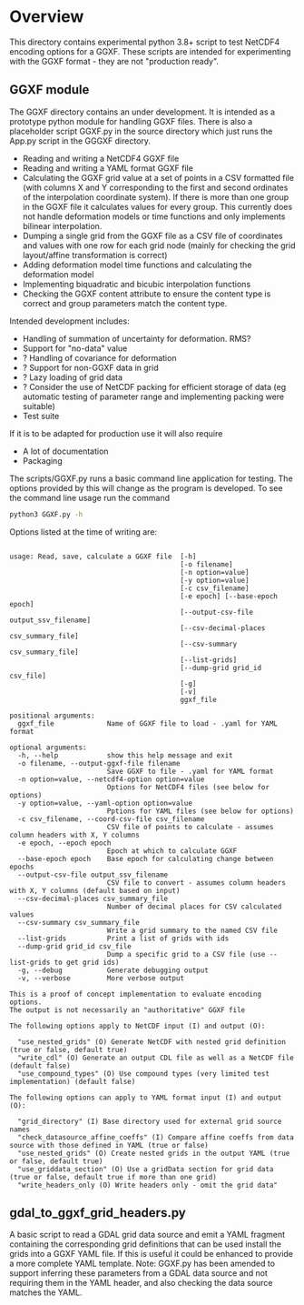 # Overview

This directory contains experimental python 3.8+ script to test NetCDF4 encoding options for a GGXF.
These scripts are intended for experimenting with the GGXF format - they are not "production ready".  

## GGXF module

The GGXF directory contains an under development.  It is intended as a prototype python module for handling GGXF files.  There is also a placeholder script GGXF.py in the source directory which just runs the App.py script in the GGGXF directory.

* Reading and writing a NetCDF4 GGXF file
* Reading and writing a YAML format GGXF file
* Calculating the GGXF grid value at a set of points in a CSV formatted file (with columns X and Y corresponding to the first and second ordinates of the interpolation coordinate system).  If there is more than one group in the GGXF file it calculates values for every group.  This currently does not handle deformation models or time functions and only implements bilinear interpolation.
* Dumping a single grid from the GGXF file as a CSV file of coordinates and values with one row for each grid node (mainly for checking the grid layout/affine transformation is correct)
* Adding deformation model time functions and calculating the deformation model
* Implementing biquadratic and bicubic interpolation functions
* Checking the GGXF content attribute to ensure the content type is correct and group parameters match the content type.

Intended development includes:

* Handling of summation of uncertainty for deformation.  RMS?
* Support for "no-data" value
* ? Handling of covariance for deformation
* ? Support for non-GGXF data in grid
* ? Lazy loading of grid data
* ? Consider the use of NetCDF packing for efficient storage of data (eg automatic testing of parameter range and implementing packing were suitable)
* Test suite

If it is to be adapted for production use it will also require

* A lot of documentation
* Packaging

The scripts/GGXF.py runs a basic command line application for testing.  The options provided by this will change as the program is developed.  To see the command line usage run the command

``` sh
python3 GGXF.py -h
```

Options listed at the time of writing are:

``` text

usage: Read, save, calculate a GGXF file  [-h] 
                                          [-o filename] 
                                          [-n option=value] 
                                          [-y option=value] 
                                          [-c csv_filename] 
                                          [-e epoch] [--base-epoch epoch]
                                          [--output-csv-file output_ssv_filename] 
                                          [--csv-decimal-places csv_summary_file] 
                                          [--csv-summary csv_summary_file] 
                                          [--list-grids]
                                          [--dump-grid grid_id csv_file] 
                                          [-g] 
                                          [-v]
                                          ggxf_file

positional arguments:
  ggxf_file             Name of GGXF file to load - .yaml for YAML format

optional arguments:
  -h, --help            show this help message and exit
  -o filename, --output-ggxf-file filename
                        Save GGXF to file - .yaml for YAML format
  -n option=value, --netcdf4-option option=value
                        Options for NetCDF4 files (see below for options)
  -y option=value, --yaml-option option=value
                        Pptions for YAML files (see below for options)
  -c csv_filename, --coord-csv-file csv_filename
                        CSV file of points to calculate - assumes column headers with X, Y columns
  -e epoch, --epoch epoch
                        Epoch at which to calculate GGXF
  --base-epoch epoch    Base epoch for calculating change between epochs
  --output-csv-file output_ssv_filename
                        CSV file to convert - assumes column headers with X, Y columns (default based on input)
  --csv-decimal-places csv_summary_file
                        Number of decimal places for CSV calculated values
  --csv-summary csv_summary_file
                        Write a grid summary to the named CSV file
  --list-grids          Print a list of grids with ids
  --dump-grid grid_id csv_file
                        Dump a specific grid to a CSV file (use --list-grids to get grid ids)
  -g, --debug           Generate debugging output
  -v, --verbose         More verbose output

This is a proof of concept implementation to evaluate encoding options.
The output is not necessarily an "authoritative" GGXF file

The following options apply to NetCDF input (I) and output (O):

  "use_nested_grids" (O) Generate NetCDF with nested grid definition (true or false, default true)
  "write_cdl" (O) Generate an output CDL file as well as a NetCDF file (default false)
  "use_compound_types" (O) Use compound types (very limited test implementation) (default false)

The following options can apply to YAML format input (I) and output (O):

  "grid_directory" (I) Base directory used for external grid source names
  "check_datasource_affine_coeffs" (I) Compare affine coeffs from data source with those defined in YAML (true or false)
  "use_nested_grids" (O) Create nested grids in the output YAML (true or false, default true)
  "use_griddata_section" (O) Use a gridData section for grid data (true or false, default true if more than one grid)
  "write_headers_only (O) Write headers only - omit the grid data"

```

## gdal_to_ggxf_grid_headers.py

A basic script to read a GDAL grid data source and emit a YAML fragment containing the corresponding grid definitions that can be used install the grids into a GGXF YAML file.  If this is useful it could be enhanced to provide a more complete YAML template.  Note: GGXF.py has been amended to support inferring these parameters from a GDAL data source and not requiring them in the YAML header, and also checking the data source matches the YAML.  
